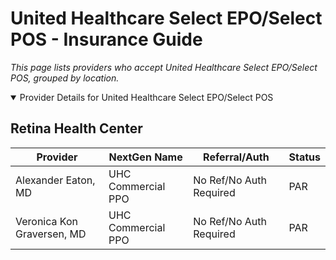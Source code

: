 # United Healthcare Select EPO/Select POS - Insurance Guide

*This page lists providers who accept United Healthcare Select EPO/Select POS, grouped by location.*

<details open><summary>Provider Details for United Healthcare Select EPO/Select POS</summary>

## Retina Health Center

| Provider | NextGen Name | Referral/Auth | Status |
|----------|-------------|--------------|--------|
| Alexander Eaton, MD | UHC Commercial PPO | No Ref/No Auth Required | PAR |
| Veronica Kon Graversen, MD | UHC Commercial PPO | No Ref/No Auth Required | PAR |

</details>

